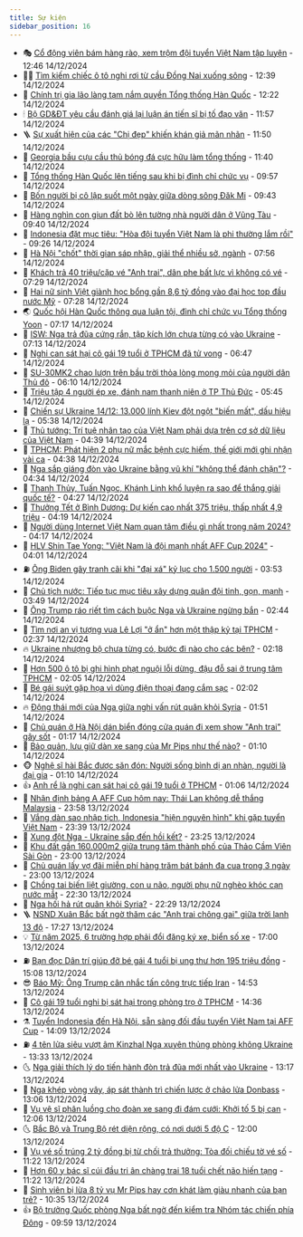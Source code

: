 ```yaml
---
title: Sự kiện
sidebar_position: 16
---
```


<!-- dantri-su-kien:START -->
- 🎭 [Cổ động viên bám hàng rào, xem trộm đội tuyển Việt Nam tập luyện](https://dantri.com.vn/the-thao/co-dong-vien-bam-hang-rao-xem-trom-doi-tuyen-viet-nam-tap-luyen-20241214200600190.htm) - 12:46 14/12/2024
- 👨‍🏫 [Tìm kiếm chiếc ô tô nghi rơi từ cầu Đồng Nai xuống sông](https://dantri.com.vn/xa-hoi/tim-kiem-chiec-o-to-nghi-roi-tu-cau-dong-nai-xuong-song-20241214193451191.htm) - 12:39 14/12/2024
- 🌮 [Chính trị gia lão làng tạm nắm quyền Tổng thống Hàn Quốc](https://dantri.com.vn/the-gioi/chinh-tri-gia-lao-lang-tam-nam-quyen-tong-thong-han-quoc-20241214191712617.htm) - 12:22 14/12/2024
- 🕯 [Bộ GD&amp;ĐT yêu cầu đánh giá lại luận án tiến sĩ bị tố đạo văn](https://dantri.com.vn/giao-duc/bo-gddt-yeu-cau-danh-gia-lai-luan-an-tien-si-bi-to-dao-van-20241214163137651.htm) - 11:57 14/12/2024
- 🪜 [Sự xuất hiện của các &quot;Chị đẹp&quot; khiến khán giả mãn nhãn](https://dantri.com.vn/giai-tri/su-xuat-hien-cua-cac-chi-dep-khien-khan-gia-man-nhan-20241214174654128.htm) - 11:50 14/12/2024
- 🐘 [Georgia bầu cựu cầu thủ bóng đá cực hữu làm tổng thống](https://dantri.com.vn/the-gioi/georgia-bau-cuu-cau-thu-bong-da-cuc-huu-lam-tong-thong-20241214184309625.htm) - 11:40 14/12/2024
- 🤔 [Tổng thống Hàn Quốc lên tiếng sau khi bị đình chỉ chức vụ](https://dantri.com.vn/the-gioi/tong-thong-han-quoc-len-tieng-sau-khi-bi-dinh-chi-chuc-vu-20241214165717717.htm) - 09:57 14/12/2024
- 🧠 [Bốn người bị cô lập suốt một ngày giữa dòng sông Đăk Mi](https://dantri.com.vn/xa-hoi/bon-nguoi-bi-co-lap-suot-mot-ngay-giua-dong-song-dak-mi-20241214161120065.htm) - 09:43 14/12/2024
- 📝 [Hàng nghìn con giun đất bò lên tường nhà người dân ở Vũng Tàu](https://dantri.com.vn/doi-song/hang-nghin-con-giun-dat-bo-len-tuong-nha-nguoi-dan-o-vung-tau-20241214163219791.htm) - 09:40 14/12/2024
- 🦏 [Indonesia đặt mục tiêu: &quot;Hòa đội tuyển Việt Nam là phi thường lắm rồi&quot;](https://dantri.com.vn/the-thao/indonesia-dat-muc-tieu-hoa-doi-tuyen-viet-nam-la-phi-thuong-lam-roi-20241214155752284.htm) - 09:26 14/12/2024
- 🥰 [Hà Nội &quot;chốt&quot; thời gian sáp nhập, giải thể nhiều sở, ngành](https://dantri.com.vn/xa-hoi/ha-noi-chot-thoi-gian-sap-nhap-giai-the-nhieu-so-nganh-20241214142756748.htm) - 07:56 14/12/2024
- 🤗 [Khách trả 40 triệu/cặp vé &quot;Anh trai&quot;, dân phe bất lực vì không có vé](https://dantri.com.vn/giai-tri/khach-tra-40-trieucap-ve-anh-trai-dan-phe-bat-luc-vi-khong-co-ve-20241214141229102.htm) - 07:29 14/12/2024
- 🌈 [Hai nữ sinh Việt giành học bổng gần 8,6 tỷ đồng vào đại học top đầu nước Mỹ](https://dantri.com.vn/giao-duc/hai-nu-sinh-viet-gianh-hoc-bong-gan-86-ty-dong-vao-dai-hoc-top-dau-nuoc-my-20241214141139446.htm) - 07:28 14/12/2024
- 🌏 [Quốc hội Hàn Quốc thông qua luận tội, đình chỉ chức vụ Tổng thống Yoon](https://dantri.com.vn/the-gioi/quoc-hoi-han-quoc-thong-qua-luan-toi-dinh-chi-chuc-vu-tong-thong-yoon-20241214140337945.htm) - 07:17 14/12/2024
- 💄 [ISW: Nga trả đũa cứng rắn, tập kích lớn chưa từng có vào Ukraine](https://dantri.com.vn/the-gioi/isw-nga-tra-dua-cung-ran-tap-kich-lon-chua-tung-co-vao-ukraine-20241214141600526.htm) - 07:13 14/12/2024
- 👺 [Nghi can sát hại cô gái 19 tuổi ở TPHCM đã tử vong](https://dantri.com.vn/phap-luat/nghi-can-sat-hai-co-gai-19-tuoi-o-tphcm-da-tu-vong-20241214112919303.htm) - 06:47 14/12/2024
- 👹 [SU-30MK2 chao lượn trên bầu trời thỏa lòng mong mỏi của người dân Thủ đô](https://dantri.com.vn/xa-hoi/su-30mk2-chao-luon-tren-bau-troi-thoa-long-mong-moi-cua-nguoi-dan-thu-do-20241209203643449.htm) - 06:10 14/12/2024
- 🌊 [Triệu tập 4 người ép xe, đánh nam thanh niên ở TP Thủ Đức](https://dantri.com.vn/phap-luat/trieu-tap-4-nguoi-ep-xe-danh-nam-thanh-nien-o-tp-thu-duc-20241214122040262.htm) - 05:45 14/12/2024
- 🤠 [Chiến sự Ukraine 14/12: 13.000 lính Kiev đột ngột &quot;biến mất&quot;, dấu hiệu lạ](https://dantri.com.vn/the-gioi/chien-su-ukraine-1412-13000-linh-kiev-dot-ngot-bien-mat-dau-hieu-la-20241214123810733.htm) - 05:38 14/12/2024
- 🎊 [Thủ tướng: Trí tuệ nhân tạo của Việt Nam phải dựa trên cơ sở dữ liệu của Việt Nam](https://dantri.com.vn/kinh-doanh/thu-tuong-tri-tue-nhan-tao-cua-viet-nam-phai-dua-tren-co-so-du-lieu-cua-viet-nam-20241214112007193.htm) - 04:39 14/12/2024
- 🐘 [TPHCM: Phát hiện 2 phụ nữ mắc bệnh cực hiếm, thế giới mới ghi nhận vài ca](https://dantri.com.vn/suc-khoe/tphcm-phat-hien-2-phu-nu-mac-benh-cuc-hiem-the-gioi-moi-ghi-nhan-vai-ca-20241214111836336.htm) - 04:38 14/12/2024
- 💂 [Nga sắp giáng đòn vào Ukraine bằng vũ khí &quot;không thể đánh chặn&quot;?](https://dantri.com.vn/the-gioi/nga-sap-giang-don-vao-ukraine-bang-vu-khi-khong-the-danh-chan-20241214093056545.htm) - 04:34 14/12/2024
- 👹 [Thanh Thủy, Tuấn Ngọc, Khánh Linh khổ luyện ra sao để thắng giải quốc tế?](https://dantri.com.vn/giai-tri/thanh-thuy-tuan-ngoc-khanh-linh-kho-luyen-ra-sao-de-thang-giai-quoc-te-20241213233518522.htm) - 04:27 14/12/2024
- 🦒 [Thưởng Tết ở Bình Dương: Dự kiến cao nhất 375 triệu, thấp nhất 4,9 triệu](https://dantri.com.vn/lao-dong-viec-lam/thuong-tet-o-binh-duong-du-kien-cao-nhat-375-trieu-thap-nhat-49-trieu-20241214110611283.htm) - 04:19 14/12/2024
- 🗽 [Người dùng Internet Việt Nam quan tâm điều gì nhất trong năm 2024?](https://dantri.com.vn/suc-manh-so/nguoi-dung-internet-viet-nam-quan-tam-dieu-gi-nhat-trong-nam-2024-20241214090300017.htm) - 04:17 14/12/2024
- 💄 [HLV Shin Tae Yong: &quot;Việt Nam là đội mạnh nhất AFF Cup 2024&quot;](https://dantri.com.vn/the-thao/hlv-shin-tae-yong-viet-nam-la-doi-manh-nhat-aff-cup-2024-20241214110141429.htm) - 04:01 14/12/2024
- ⛽️ [Ông Biden gây tranh cãi khi &quot;đại xá&quot; kỷ lục cho 1.500 người](https://dantri.com.vn/the-gioi/ong-biden-gay-tranh-cai-khi-dai-xa-ky-luc-cho-1500-nguoi-20241214104551491.htm) - 03:53 14/12/2024
- 🥷 [Chủ tịch nước: Tiếp tục mục tiêu xây dựng quân đội tinh, gọn, mạnh](https://dantri.com.vn/xa-hoi/chu-tich-nuoc-tiep-tuc-muc-tieu-xay-dung-quan-doi-tinh-gon-manh-20241214102713374.htm) - 03:49 14/12/2024
- 🤖 [Ông Trump ráo riết tìm cách buộc Nga và Ukraine ngừng bắn](https://dantri.com.vn/the-gioi/ong-trump-rao-riet-tim-cach-buoc-nga-va-ukraine-ngung-ban-20241214093456209.htm) - 02:44 14/12/2024
- 🌊 [Tìm nơi an vị tượng vua Lê Lợi &quot;ở ẩn&quot; hơn một thập kỷ tại TPHCM](https://dantri.com.vn/xa-hoi/tim-noi-an-vi-tuong-vua-le-loi-o-an-hon-mot-thap-ky-tai-tphcm-20241213121731088.htm) - 02:37 14/12/2024
- 🔥 [Ukraine nhượng bộ chưa từng có, bước đi nào cho các bên?](https://dantri.com.vn/the-gioi/ukraine-nhuong-bo-chua-tung-co-buoc-di-nao-cho-cac-ben-20241208220925047.htm) - 02:18 14/12/2024
- 🦏 [Hơn 500 ô tô bị ghi hình phạt nguội lỗi dừng, đậu đỗ sai ở trung tâm TPHCM](https://dantri.com.vn/xa-hoi/hon-500-o-to-bi-ghi-hinh-phat-nguoi-loi-dung-dau-do-sai-o-trung-tam-tphcm-20241214084728358.htm) - 02:05 14/12/2024
- 🐘 [Bé gái suýt gặp họa vì dùng điện thoại đang cắm sạc](https://dantri.com.vn/suc-manh-so/be-gai-suyt-gap-hoa-vi-dung-dien-thoai-dang-cam-sac-20241214081803932.htm) - 02:02 14/12/2024
- 🔥 [Động thái mới của Nga giữa nghi vấn rút quân khỏi Syria](https://dantri.com.vn/the-gioi/dong-thai-moi-cua-nga-giua-nghi-van-rut-quan-khoi-syria-20241214084825585.htm) - 01:51 14/12/2024
- 💼 [Chủ quán ở Hà Nội dán biển đóng cửa quán đi xem show &quot;Anh trai&quot; gây sốt](https://dantri.com.vn/doi-song/chu-quan-o-ha-noi-dan-bien-dong-cua-quan-di-xem-show-anh-trai-gay-sot-20241213221039789.htm) - 01:17 14/12/2024
- 🚀 [Bảo quản, lưu giữ dàn xe sang của Mr Pips như thế nào?](https://dantri.com.vn/ban-doc/bao-quan-luu-giu-dan-xe-sang-cua-mr-pips-nhu-the-nao-20241213144114002.htm) - 01:10 14/12/2024
- 🐵 [Nghệ sĩ hài Bắc được săn đón: Người sống bình dị an nhàn, người là đại gia](https://dantri.com.vn/giai-tri/nghe-si-hai-bac-duoc-san-don-nguoi-song-binh-di-an-nhan-nguoi-la-dai-gia-20241213120122700.htm) - 01:10 14/12/2024
- 👍 [Anh rể là nghi can sát hại cô gái 19 tuổi ở TPHCM](https://dantri.com.vn/phap-luat/anh-re-la-nghi-can-sat-hai-co-gai-19-tuoi-o-tphcm-20241214071327310.htm) - 01:06 14/12/2024
- 🚦 [Nhận định bảng A AFF Cup hôm nay: Thái Lan không dễ thắng Malaysia](https://dantri.com.vn/the-thao/nhan-dinh-bang-a-aff-cup-hom-nay-thai-lan-khong-de-thang-malaysia-20241213234509531.htm) - 23:58 13/12/2024
- 🥸 [Vắng dàn sao nhập tịch, Indonesia &quot;hiện nguyên hình&quot; khi gặp tuyển Việt Nam](https://dantri.com.vn/the-thao/vang-dan-sao-nhap-tich-indonesia-hien-nguyen-hinh-khi-gap-tuyen-viet-nam-20241214013435991.htm) - 23:39 13/12/2024
- 🥷 [Xung đột Nga - Ukraine sắp đến hồi kết?](https://dantri.com.vn/the-gioi/xung-dot-nga-ukraine-sap-den-hoi-ket-20241214060308621.htm) - 23:25 13/12/2024
- 🤡 [Khu đất gần 160.000m2 giữa trung tâm thành phố của Thảo Cầm Viên Sài Gòn](https://dantri.com.vn/xa-hoi/khu-dat-gan-160000m2-giua-trung-tam-thanh-pho-cua-thao-cam-vien-sai-gon-20241213021150790.htm) - 23:00 13/12/2024
- 🥳 [Chủ quán lấy vợ đãi miễn phí hàng trăm bát bánh đa cua trong 3 ngày](https://dantri.com.vn/lao-dong-viec-lam/chu-quan-lay-vo-dai-mien-phi-hang-tram-bat-banh-da-cua-trong-3-ngay-20241213210156283.htm) - 23:00 13/12/2024
- 🤩 [Chồng tai biến liệt giường, con u não, người phụ nữ nghèo khóc cạn nước mắt](https://dantri.com.vn/tam-long-nhan-ai/chong-tai-bien-liet-giuong-con-u-nao-nguoi-phu-nu-ngheo-khoc-can-nuoc-mat-20241208115633702.htm) - 22:30 13/12/2024
- 🎡 [Nga hối hả rút quân khỏi Syria?](https://dantri.com.vn/the-gioi/nga-hoi-ha-rut-quan-khoi-syria-20241214052746665.htm) - 22:29 13/12/2024
- 🪜 [NSND Xuân Bắc bất ngờ thăm các &quot;Anh trai chông gai&quot; giữa trời lạnh 13 độ](https://dantri.com.vn/giai-tri/nsnd-xuan-bac-bat-ngo-tham-cac-anh-trai-chong-gai-giua-troi-lanh-13-do-20241213233301965.htm) - 17:27 13/12/2024
- 💡 [Từ năm 2025, 6 trường hợp phải đổi đăng ký xe, biển số xe](https://dantri.com.vn/xa-hoi/tu-nam-2025-6-truong-hop-phai-doi-dang-ky-xe-bien-so-xe-20241213203024833.htm) - 17:00 13/12/2024
- ⛽️ [Bạn đọc Dân trí giúp đỡ bé gái 4 tuổi bị ung thư hơn 195 triệu đồng](https://dantri.com.vn/tam-long-nhan-ai/ban-doc-dan-tri-giup-do-be-gai-4-tuoi-bi-ung-thu-hon-195-trieu-dong-20241213183802892.htm) - 15:08 13/12/2024
- 😎 [Báo Mỹ: Ông Trump cân nhắc tấn công trực tiếp Iran](https://dantri.com.vn/the-gioi/bao-my-ong-trump-can-nhac-tan-cong-truc-tiep-iran-20241213214509183.htm) - 14:53 13/12/2024
- 🗽 [Cô gái 19 tuổi nghi bị sát hại trong phòng trọ ở TPHCM](https://dantri.com.vn/phap-luat/co-gai-19-tuoi-nghi-bi-sat-hai-trong-phong-tro-o-tphcm-20241213212130447.htm) - 14:36 13/12/2024
- ⚗️ [Tuyển Indonesia đến Hà Nội, sẵn sàng đối đầu tuyển Việt Nam tại AFF Cup](https://dantri.com.vn/the-thao/tuyen-indonesia-den-ha-noi-san-sang-doi-dau-tuyen-viet-nam-tai-aff-cup-20241213205728616.htm) - 14:09 13/12/2024
- ⛽️ [4 tên lửa siêu vượt âm Kinzhal Nga xuyên thủng phòng không Ukraine](https://dantri.com.vn/the-gioi/4-ten-lua-sieu-vuot-am-kinzhal-nga-xuyen-thung-phong-khong-ukraine-20241213201542338.htm) - 13:33 13/12/2024
- 🌜 [Nga giải thích lý do tiến hành đòn trả đũa mới nhất vào Ukraine](https://dantri.com.vn/the-gioi/nga-giai-thich-ly-do-tien-hanh-don-tra-dua-moi-nhat-vao-ukraine-20241213200657201.htm) - 13:17 13/12/2024
- 🦩 [Nga khép vòng vây, áp sát thành trì chiến lược ở chảo lửa Donbass](https://dantri.com.vn/the-gioi/nga-khep-vong-vay-ap-sat-thanh-tri-chien-luoc-o-chao-lua-donbass-20241213165807883.htm) - 13:06 13/12/2024
- 🦒 [Vụ vệ sĩ phân luồng cho đoàn xe sang đi đám cưới: Khởi tố 5 bị can](https://dantri.com.vn/phap-luat/vu-ve-si-phan-luong-cho-doan-xe-sang-di-dam-cuoi-khoi-to-5-bi-can-20241213183936777.htm) - 12:06 13/12/2024
- 🌜 [Bắc Bộ và Trung Bộ rét diện rộng, có nơi dưới 5 độ C](https://dantri.com.vn/xa-hoi/bac-bo-va-trung-bo-ret-dien-rong-co-noi-duoi-5-do-c-20241213184200640.htm) - 12:00 13/12/2024
- 🐎 [Vụ vé số trúng 2 tỷ đồng bị từ chối trả thưởng: Tòa đối chiếu tờ vé số](https://dantri.com.vn/xa-hoi/vu-ve-so-trung-2-ty-dong-bi-tu-choi-tra-thuong-toa-doi-chieu-to-ve-so-20241213175802845.htm) - 11:22 13/12/2024
- 🌋 [Hơn 60 y bác sĩ cúi đầu tri ân chàng trai 18 tuổi chết não hiến tạng](https://dantri.com.vn/suc-khoe/hon-60-y-bac-si-cui-dau-tri-an-chang-trai-18-tuoi-chet-nao-hien-tang-20241213144438334.htm) - 11:22 13/12/2024
- 🧰 [Sinh viên bị lừa 8 tỷ vụ Mr Pips hay cơn khát làm giàu nhanh của bạn trẻ?](https://dantri.com.vn/giao-duc/sinh-vien-bi-lua-8-ty-vu-mr-pips-hay-con-khat-lam-giau-nhanh-cua-ban-tre-20241213162424454.htm) - 10:35 13/12/2024
- 👍 [Bộ trưởng Quốc phòng Nga bất ngờ đến kiểm tra Nhóm tác chiến phía Đông](https://dantri.com.vn/the-gioi/bo-truong-quoc-phong-nga-bat-ngo-den-kiem-tra-nhom-tac-chien-phia-dong-20241213160826995.htm) - 09:59 13/12/2024<!-- dantri-su-kien:END -->
